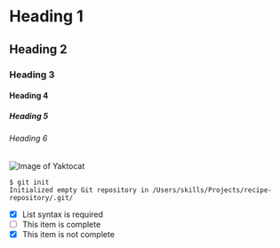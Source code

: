 # Heading 1
## Heading 2
### Heading 3
#### Heading 4
##### Heading 5
###### Heading 6

![Image of Yaktocat](https://octodex.github.com/images/yaktocat.png)

```
$ git init
Initialized empty Git repository in /Users/skills/Projects/recipe-repository/.git/
```
- [x] List syntax is required
- [ ] This item is complete
- [x] This item is not complete
